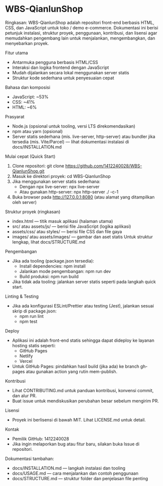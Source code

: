 # WBS-QianlunShop

Ringkasan:
WBS-QianlunShop adalah repositori front-end berbasis HTML, CSS, dan JavaScript untuk toko / demo e-commerce. Dokumentasi ini berisi petunjuk instalasi, struktur proyek, penggunaan, kontribusi, dan lisensi agar memudahkan pengembang lain untuk menjalankan, mengembangkan, dan menyebarkan proyek.

Fitur utama
- Antarmuka pengguna berbasis HTML/CSS
- Interaksi dan logika frontend dengan JavaScript
- Mudah dijalankan secara lokal menggunakan server statis
- Struktur kode sederhana untuk penyesuaian cepat

Bahasa dan komposisi
- JavaScript: ~53%
- CSS: ~41%
- HTML: ~6%

Prasyarat
- Node.js (opsional untuk tooling, versi LTS direkomendasikan)
- npm atau yarn (opsional)
- Server statis sederhana (mis. live-server, http-server) atau bundler jika tersedia (mis. Vite/Parcel) — lihat dokumentasi instalasi di docs/INSTALLATION.md

Mulai cepat (Quick Start)
1. Clone repositori:
   git clone https://github.com/1412240028/WBS-QianlunShop.git
2. Masuk ke direktori proyek:
   cd WBS-QianlunShop
3. Jika menggunakan server statis sederhana:
   - Dengan npx live-server:
     npx live-server
   - Atau gunakan http-server:
     npx http-server ./ -c-1
4. Buka browser pada http://127.0.0.1:8080 (atau alamat yang ditampilkan oleh server)

Struktur proyek (ringkasan)
- index.html — titik masuk aplikasi (halaman utama)
- src/ atau assets/js/ — berisi file JavaScript (logika aplikasi)
- assets/css/ atau styles/ — berisi file CSS dan file gaya
- images/ atau assets/images/ — gambar dan aset statis
Untuk struktur lengkap, lihat docs/STRUCTURE.md

Pengembangan
- Jika ada tooling (package.json tersedia):
  - Install dependencies: npm install
  - Jalankan mode pengembangan: npm run dev
  - Build produksi: npm run build
- Jika tidak ada tooling: jalankan server statis seperti pada langkah quick start.

Linting & Testing
- Jika ada konfigurasi ESLint/Prettier atau testing (Jest), jalankan sesuai skrip di package.json:
  - npm run lint
  - npm test

Deploy
- Aplikasi ini adalah front-end statis sehingga dapat dideploy ke layanan hosting statis seperti:
  - GitHub Pages
  - Netlify
  - Vercel
- Untuk GitHub Pages: pindahkan hasil build (jika ada) ke branch gh-pages atau gunakan action yang rutin mem-publish.

Kontribusi
- Lihat CONTRIBUTING.md untuk panduan kontribusi, konvensi commit, dan alur PR.
- Buat issue untuk mendiskusikan perubahan besar sebelum mengirim PR.

Lisensi
- Proyek ini berlisensi di bawah MIT. Lihat LICENSE.md untuk detail.

Kontak
- Pemilik GitHub: 1412240028
- Jika ingin melaporkan bug atau fitur baru, silakan buka Issue di repositori.

Dokumentasi tambahan:
- docs/INSTALLATION.md — langkah instalasi dan tooling
- docs/USAGE.md — cara menjalankan dan contoh penggunaan
- docs/STRUCTURE.md — struktur folder dan penjelasan file penting